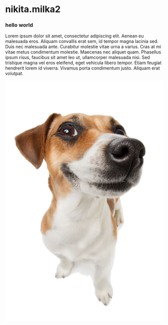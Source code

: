 # nikita.milka2

### hello world

Lorem ipsum dolor sit amet, consectetur adipiscing elit. Aenean eu malesuada eros. Aliquam convallis erat sem, id tempor magna lacinia sed. Duis nec malesuada ante. Curabitur molestie vitae urna a varius. Cras at mi vitae metus condimentum molestie. Maecenas nec aliquet quam. Phasellus ipsum risus, faucibus sit amet leo ut, ullamcorper malesuada nisi. Sed tristique magna vel eros eleifend, eget vehicula libero tempor. Etiam feugiat hendrerit lorem id viverra. Vivamus porta condimentum justo. Aliquam erat volutpat.

![Picture](img/dog.png)